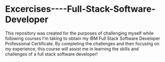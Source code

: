# Excercises----Full-Stack-Software-Developer
This repository was created for the purposes of challenging myself while following courses I'm taking to obtain my IBM Full Stack Software Developer Professional Certificate.  By completing the challenges and then focusing on my experience, this course will assist me in learning the skills and challenges of a full stack software developer!
